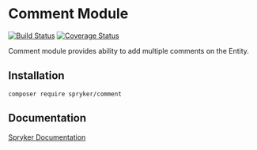 # Comment Module
[![Build Status](https://travis-ci.org/spryker/comment.svg)](https://travis-ci.org/spryker/comment)
[![Coverage Status](https://coveralls.io/repos/github/spryker/comment/badge.svg)](https://coveralls.io/github/spryker/comment)

Comment module provides ability to add multiple comments on the Entity.

## Installation

```
composer require spryker/comment
```

## Documentation

[Spryker Documentation](https://academy.spryker.com/developing_with_spryker/module_guide/modules.html)
